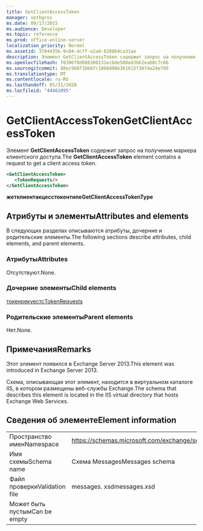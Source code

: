 ```yaml
---
title: GetClientAccessToken
manager: sethgros
ms.date: 09/17/2015
ms.audience: Developer
ms.topic: reference
ms.prod: office-online-server
localization_priority: Normal
ms.assetid: 3704435b-9c84-4cff-a2a0-8288b4ca31ae
description: Элемент GetClientAccessToken содержит запрос на получение маркера клиентского доступа.
ms.openlocfilehash: f0306f0d608300131ecbde500ed3b62eab0c7c66
ms.sourcegitcommit: 88ec988f2bb67c1866d06b361615f3674a24e795
ms.translationtype: MT
ms.contentlocale: ru-RU
ms.lasthandoff: 05/31/2020
ms.locfileid: "44461095"
---
```

# <a name="getclientaccesstoken"></a><span data-ttu-id="12ed7-103">GetClientAccessToken</span><span class="sxs-lookup"><span data-stu-id="12ed7-103">GetClientAccessToken</span></span>

<span data-ttu-id="12ed7-104">Элемент **GetClientAccessToken** содержит запрос на получение маркера клиентского доступа.</span><span class="sxs-lookup"><span data-stu-id="12ed7-104">The **GetClientAccessToken** element contains a request to get a client access token.</span></span> 
  
```XML
<GetClientAccessToken>
   <TokenRequests/>
</GetClientAccessToken>
```

 <span data-ttu-id="12ed7-105">**жетклиентакцесстокентипе**</span><span class="sxs-lookup"><span data-stu-id="12ed7-105">**GetClientAccessTokenType**</span></span>
## <a name="attributes-and-elements"></a><span data-ttu-id="12ed7-106">Атрибуты и элементы</span><span class="sxs-lookup"><span data-stu-id="12ed7-106">Attributes and elements</span></span>

<span data-ttu-id="12ed7-107">В следующих разделах описываются атрибуты, дочерние и родительские элементы.</span><span class="sxs-lookup"><span data-stu-id="12ed7-107">The following sections describe attributes, child elements, and parent elements.</span></span>
  
### <a name="attributes"></a><span data-ttu-id="12ed7-108">Атрибуты</span><span class="sxs-lookup"><span data-stu-id="12ed7-108">Attributes</span></span>

<span data-ttu-id="12ed7-109">Отсутствуют.</span><span class="sxs-lookup"><span data-stu-id="12ed7-109">None.</span></span>
  
### <a name="child-elements"></a><span data-ttu-id="12ed7-110">Дочерние элементы</span><span class="sxs-lookup"><span data-stu-id="12ed7-110">Child elements</span></span>

[<span data-ttu-id="12ed7-111">токенрекуестс</span><span class="sxs-lookup"><span data-stu-id="12ed7-111">TokenRequests</span></span>](tokenrequests.md)
  
### <a name="parent-elements"></a><span data-ttu-id="12ed7-112">Родительские элементы</span><span class="sxs-lookup"><span data-stu-id="12ed7-112">Parent elements</span></span>

<span data-ttu-id="12ed7-113">Нет.</span><span class="sxs-lookup"><span data-stu-id="12ed7-113">None.</span></span>
  
## <a name="remarks"></a><span data-ttu-id="12ed7-114">Примечания</span><span class="sxs-lookup"><span data-stu-id="12ed7-114">Remarks</span></span>

<span data-ttu-id="12ed7-115">Этот элемент появился в Exchange Server 2013.</span><span class="sxs-lookup"><span data-stu-id="12ed7-115">This element was introduced in Exchange Server 2013.</span></span>
  
<span data-ttu-id="12ed7-116">Схема, описывающая этот элемент, находится в виртуальном каталоге IIS, в котором размещены веб-службы Exchange.</span><span class="sxs-lookup"><span data-stu-id="12ed7-116">The schema that describes this element is located in the IIS virtual directory that hosts Exchange Web Services.</span></span>
  
## <a name="element-information"></a><span data-ttu-id="12ed7-117">Сведения об элементе</span><span class="sxs-lookup"><span data-stu-id="12ed7-117">Element information</span></span>

|||
|:-----|:-----|
|<span data-ttu-id="12ed7-118">Пространство имен</span><span class="sxs-lookup"><span data-stu-id="12ed7-118">Namespace</span></span>  <br/> |https://schemas.microsoft.com/exchange/services/2006/messages  <br/> |
|<span data-ttu-id="12ed7-119">Имя схемы</span><span class="sxs-lookup"><span data-stu-id="12ed7-119">Schema name</span></span>  <br/> |<span data-ttu-id="12ed7-120">Схема Messages</span><span class="sxs-lookup"><span data-stu-id="12ed7-120">Messages schema</span></span>  <br/> |
|<span data-ttu-id="12ed7-121">Файл проверки</span><span class="sxs-lookup"><span data-stu-id="12ed7-121">Validation file</span></span>  <br/> |<span data-ttu-id="12ed7-122">messages. xsd</span><span class="sxs-lookup"><span data-stu-id="12ed7-122">messages.xsd</span></span>  <br/> |
|<span data-ttu-id="12ed7-123">Может быть пустым</span><span class="sxs-lookup"><span data-stu-id="12ed7-123">Can be empty</span></span>  <br/> ||
   

